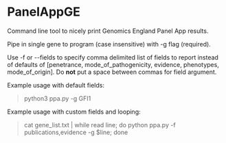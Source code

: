 # PanelAppGE
Command line tool to nicely print Genomics England Panel App results.

Pipe in single gene to program (case insensitive) with -g flag (required).

Use -f or --fields to specify comma delimited list of fields to report instead of defaults of 
[penetrance, mode_of_pathogenicity, evidence, phenotypes, mode_of_origin]. 
Do **not** put a space between commas for field argument.


Example usage with default fields:
>python3 ppa.py -g GFI1

Example usage with custom fields and looping:
>cat gene_list.txt | while read line; do python ppa.py -f publications,evidence -g $line; done

